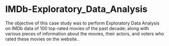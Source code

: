 # IMDb-Exploratory_Data_Analysis
The objective of this case study was to perform Exploratory Data Analysis on IMDb data of 100 top-rated movies of the past decade; along with various pieces of information about the movies, their actors, and voters who rated these movies on the website.. 
